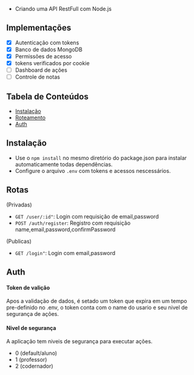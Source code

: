 
- Criando uma API RestFull com Node.js

## Implementações
- [x] Autenticação com tokens
- [x] Banco de dados MongoDB
- [x] Permissões de acesso
- [x] tokens verificados por cookie
- [ ] Dashboard de ações 
- [ ] Controle de notas

## Tabela de Conteúdos 
- [Instalação](#instalação)
- [Roteamento](#rotas)
- [Auth](#auth)

## Instalação
- Use o `npm install` no mesmo diretório do package.json para instalar automaticamente todas dependências.
- Configure o arquivo `.env` com tokens e acessos nescessários.

## Rotas
(Privadas)
- `GET /user/:id"`: Login com requisição de email,password
- `POST /auth/register`: Registro com requisição name,email,password,confirmPassword

(Publicas)
- `GET /login"`: Login com email,password

## Auth
#### Token de valição
Apos a validação de dados, é setado um token que expira em um tempo pre-definido no .env, o token conta com o name do usario e seu nivel de segurança de ações.

#### Nivel de segurança
A aplicação tem niveis de segurança para executar ações.
- 0 (default/aluno)
- 1 (professor)
- 2 (codernador)